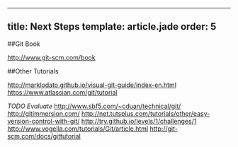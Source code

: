 ---
title: Next Steps
template: article.jade
order: 5
----

##Git Book

http://www.git-scm.com/book

##Other Tutorials

http://marklodato.github.io/visual-git-guide/index-en.html
https://www.atlassian.com/git/tutorial


*TODO Evaluate*
http://www.sbf5.com/~cduan/technical/git/
http://gitimmersion.com/
http://net.tutsplus.com/tutorials/other/easy-version-control-with-git/
http://try.github.io/levels/1/challenges/1
http://www.vogella.com/tutorials/Git/article.html
http://git-scm.com/docs/gittutorial
